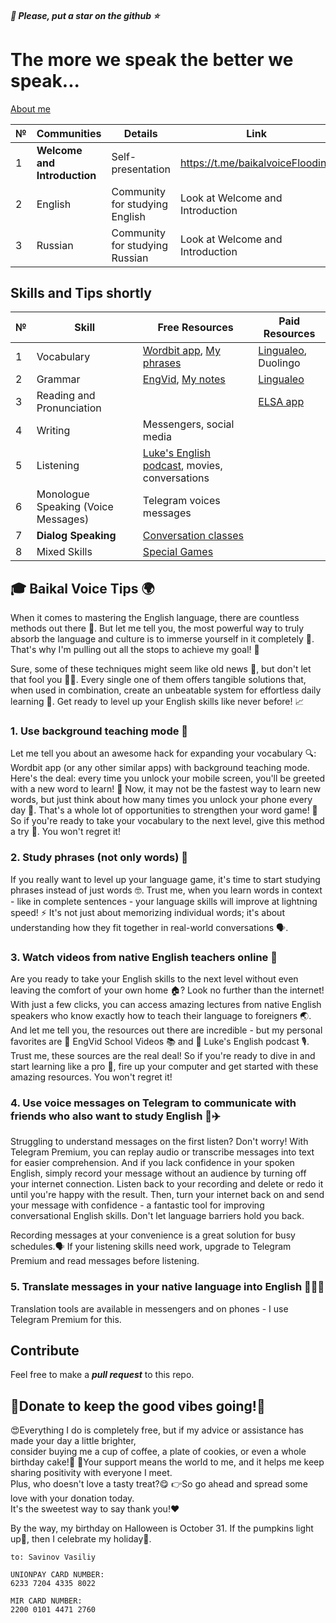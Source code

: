 ##### 💫 Please, put a star on the github ⭐️
# The more we speak the better we speak...
[About me](src/common/bio.md)

| № | Communities                  | Details                       | Link                                      |
|---|------------------------------|-------------------------------|-------------------------------------------|
| 1 | **Welcome and Introduction** | Self-presentation | https://t.me/baikalvoiceFlooding |
| 2 | English                      | Community for studying English | Look at Welcome and Introduction |
| 3 | Russian                      | Community for studying Russian | Look at Welcome and Introduction |





## Skills and Tips shortly

| № | Skill                                             | Free Resources                                                                                                                  | Paid Resources                                |
|---|---------------------------------------------------|---------------------------------------------------------------------------------------------------------------------------------|-----------------------------------------------|
| 1 | Vocabulary                                        | [Wordbit app](https://play.google.com/store/apps/details?id=net.wordbit.enru), [My phrases](./src%2Fskills%2Fvocabulary%2Fvocabulary_print.pdf) | [Lingualeo](https://lingualeo.com/), Duolingo |
| 2 | Grammar                                           | [EngVid](https://www.youtube.com/user/engvidenglish), [My notes](src/skills/grammar/README.md)                                  | [Lingualeo](https://lingualeo.com/)           |
| 3 | Reading and Pronunciation                         |                                                                                                                                 | [ELSA app](https://elsaspeak.com/en/)         |
| 4 | Writing                                           | Messengers, social media                                                                                                        |                                               |
| 5 | Listening                                         | [Luke's English podcast](https://teacherluke.co.uk/), movies, conversations                                                     |                                               |
| 6 | Monologue Speaking (Voice Messages)               | Telegram voices messages                                                                                                        |                                               |
| 7 | **Dialog Speaking** | [Conversation classes](https://t.me/baikalvoice)                                                                               |                                               |
| 8 | Mixed Skills                                      | [Special Games](src/skills/mixed/games.md)                                                                                      |                                               |


## 🎓 Baikal Voice Tips 🌍

When it comes to mastering the English language, there are countless methods
out there 🤔. But let me tell you, the most powerful way to truly absorb the
language and culture is to immerse yourself in it completely 🌊. That's why
I'm pulling out all the stops to achieve my goal! 💪

Sure, some of these techniques might seem like old news 📰, but don't let that
fool you 🙅‍♀️. Every single one of them offers tangible solutions that, when
used in combination, create an unbeatable system for effortless daily learning
🚀. Get ready to level up your English skills like never before! 📈

### 1. Use background teaching mode 📲
Let me tell you about an awesome hack for expanding your vocabulary 🔍:
Wordbit app (or any other similar apps) with background teaching mode. Here's
the deal: every time you unlock your mobile screen, you'll be greeted with a
new word to learn! 🤩 Now, it may not be the fastest way to learn new words,
but just think about how many times you unlock your phone every day 🤔. That's
a whole lot of opportunities to strengthen your word game! 💪 So if you're
ready to take your vocabulary to the next level, give this method a try 🙌. You
won't regret it!

### 2. Study phrases (not only words) 🚀
If you really want to level up your language game, it's time to start
studying phrases instead of just words 🤓. Trust me, when you learn words in
context - like in complete sentences - your language skills will improve at
lightning speed! ⚡ It's not just about memorizing individual words; it's
about understanding how they fit together in real-world conversations 🗣️.

### 3. Watch videos from native English teachers online 📖
Are you ready to take your English skills to the next level without even
leaving the comfort of your own home 🏠? Look no further than the internet!
With just a few clicks, you can access amazing lectures from native English
speakers who know exactly how to teach their language to foreigners 🌏. And
let me tell you, the resources out there are incredible - but my personal
favorites are 🌟 EngVid School Videos 📚 and 🌟 Luke's English podcast 🎙️.
Trust me, these sources are the real deal! So if you're ready to dive in and
start learning like a pro 🤩, fire up your computer and get started with these
amazing resources. You won't regret it!

### 4. Use voice messages on Telegram to communicate with friends who also want to study English 📱✈️

Struggling to understand messages on the first listen? Don't worry!
With Telegram Premium, you can replay audio or transcribe messages into text for easier comprehension.
And if you lack confidence in your spoken English, simply record your message without an audience by turning off your internet connection.
Listen back to your recording and delete or redo it until you're happy with the result.
Then, turn your internet back on and send your message with confidence - a fantastic tool for improving conversational English skills.
Don't let language barriers hold you back.

Recording messages at your convenience is a great solution for busy schedules.🗣️
If your listening skills need work, upgrade to Telegram Premium and read messages before listening.

### 5. Translate messages in your native language into English 💬🇬🇧
Translation tools are available in messengers and on phones - I use Telegram Premium for this.


## Contribute

Feel free to make a ***pull request*** to this repo.

## 🎉Donate to keep the good vibes going!🎉

😍Everything I do is completely free, but if my advice or assistance has made your day a little brighter,  
consider buying me a cup of coffee, a plate of cookies, or even a whole birthday cake!🎂
🙌Your support means the world to me, and it helps me keep sharing positivity with everyone I meet.  
Plus, who doesn't love a tasty treat?😋
👉So go ahead and spread some love with your donation today.  
It's the sweetest way to say thank you!❤️ 

By the way, my birthday on Halloween is October 31. If the pumpkins light up🎃, then I celebrate my holiday🎂.  


```text
to: Savinov Vasiliy

UNIONPAY CARD NUMBER: 
6233 7204 4335 8022

MIR CARD NUMBER:
2200 0101 4471 2760
```

